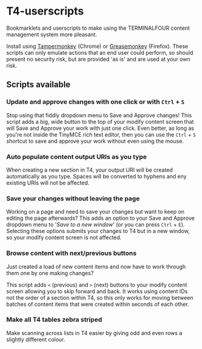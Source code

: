 T4-userscripts
===============

Bookmarklets and userscripts to make using the TERMINALFOUR content management system more pleasant.

Install using [Tampermonkey](https://chrome.google.com/webstore/detail/tampermonkey/dhdgffkkebhmkfjojejmpbldmpobfkfo?hl=en) (Chrome) or [Greasemonkey](https://addons.mozilla.org/en-US/firefox/addon/greasemonkey/) (Firefox). These scripts can only emulate actions that an end user could perform, so should present no security risk, but are provided 'as is' and are used at your own risk.

Scripts available
-----------------


### Update and approve changes with one click or with `Ctrl` + `S`

Stop using that fiddly dropdown menu to Save and Approve changes! This script adds a big, wide button to the top of your modify content screen that will Save and Approve your work with just one click. Even better, as long as you're not inside the TinyMCE rich text editor, then you can use the `Ctrl` + `S` shortcut to save and approve your work without even using the mouse.

### Auto populate content output URIs as you type

When creating a new section in T4, your output URI will be created automatically as you type. Spaces will be converted to hyphens and eny existing URIs will not be affected.


### Save your changes without leaving the page

Working on a page and need to save your changes but want to keep on editing the page afterwards? This adds an option to your Save and Approve dropdown menu to '*Save to a new window*' (or you can press `Ctrl` + `E`). Selecting these options submits your changes to T4 but in a new window, so your modify content screen is not affected.

### Browse content with next/previous buttons

Just created a load of new content items and now have to work through them one by one making changes?

This script adds `<` (previous) and `>` (next) buttons to your modify content screen allowing you to skip forward and back. It works using content IDs not the order of a section within T4, so this only works for moving between batches of content items that were created within seconds of each other.


### Make all T4 tables zebra striped

Make scanning across lists in T4 easier by giving odd and even rows a slightly different colour.
